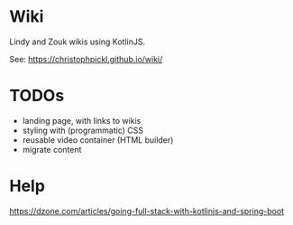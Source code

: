 # Wiki

Lindy and Zouk wikis using KotlinJS.

See: https://christophpickl.github.io/wiki/

# TODOs

* landing page, with links to wikis
* styling with (programmatic) CSS
* reusable video container (HTML builder)
* migrate content

# Help

https://dzone.com/articles/going-full-stack-with-kotlinjs-and-spring-boot